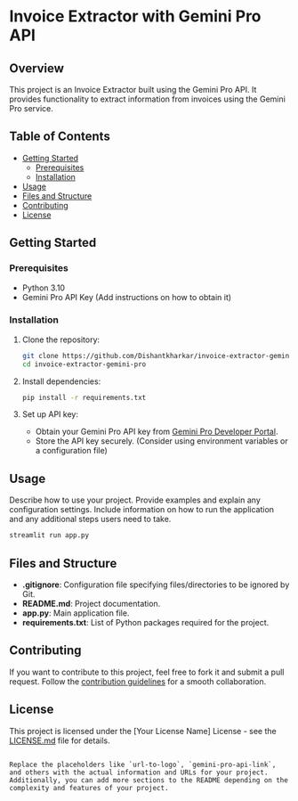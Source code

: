 
# Invoice Extractor with Gemini Pro API



## Overview

This project is an Invoice Extractor built using the Gemini Pro API. It provides functionality to extract information from invoices using the Gemini Pro service.

## Table of Contents

- [Getting Started](#getting-started)
  - [Prerequisites](#prerequisites)
  - [Installation](#installation)
- [Usage](#usage)
- [Files and Structure](#files-and-structure)
- [Contributing](#contributing)
- [License](#license)

## Getting Started

### Prerequisites

- Python 3.10
- Gemini Pro API Key (Add instructions on how to obtain it)

### Installation

1. Clone the repository:

    ```bash
    git clone https://github.com/Dishantkharkar/invoice-extractor-gemini-pro.git
    cd invoice-extractor-gemini-pro
    ```

2. Install dependencies:

    ```bash
    pip install -r requirements.txt
    ```

3. Set up API key:

    - Obtain your Gemini Pro API key from [Gemini Pro Developer Portal]([gemini-pro-api-link](https://makersuite.google.com/app/apikey)).
    - Store the API key securely. (Consider using environment variables or a configuration file)

## Usage

Describe how to use your project. Provide examples and explain any configuration settings. Include information on how to run the application and any additional steps users need to take.

```bash
streamlit run app.py
```

## Files and Structure

- **.gitignore**: Configuration file specifying files/directories to be ignored by Git.
- **README.md**: Project documentation.
- **app.py**: Main application file.
- **requirements.txt**: List of Python packages required for the project.

## Contributing

If you want to contribute to this project, feel free to fork it and submit a pull request. Follow the [contribution guidelines](link-to-contribution-guidelines) for a smooth collaboration.

## License

This project is licensed under the [Your License Name] License - see the [LICENSE.md](LICENSE.md) file for details.
```

Replace the placeholders like `url-to-logo`, `gemini-pro-api-link`, and others with the actual information and URLs for your project. Additionally, you can add more sections to the README depending on the complexity and features of your project.
